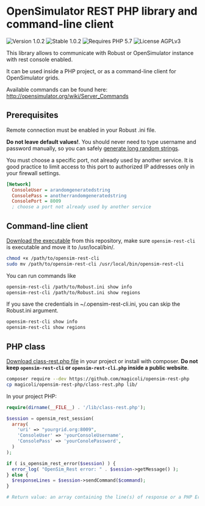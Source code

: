 # OpenSimulator REST PHP library and command-line client

![Version 1.0.2](https://badgen.net/badge/Version/1.0.2/999999) ![Stable 1.0.2](https://badgen.net/badge/Stable/1.0.2/00aa00) ![Requires PHP 5.7](https://badgen.net/badge/PHP/5.7/7884bf) ![License AGPLv3](https://badgen.net/badge/License/AGPLv3/552b55)

This library allows to communicate with Robust or OpenSimulator instance with rest console enabled.

It can be used inside a PHP project, or as a command-line client for OpenSimulator grids.

Available commands can be found here: <http://opensimulator.org/wiki/Server_Commands>

## Prerequisites

Remote connection must be enabled in your Robust .ini file.

**Do not leave default values!**. You should never need to type username and password manually, so you can safely [generate long random strings](https://www.random.org/strings/?num=2&len=32&digits=on&upperalpha=on&loweralpha=on&unique=on&format=plain&rnd=new).

You must choose a specific port, not already used by another service. It is good practice to limit access to this port to authorized IP addresses only in your firewall settings.

```ini
[Network]
  ConsoleUser = arandomgeneratedstring
  ConsolePass = anotherrandomgeneratedstring
  ConsolePort = 8009
  ; choose a port not already used by another service
```

## Command-line client

[Download the executable](https://raw.githubusercontent.com/magicoli/opensim-rest-php/master/opensim-rest-cli) from this repository, make sure `opensim-rest-cli` is executable and move it to /usr/local/bin/.

```bash
chmod +x /path/to/opensim-rest-cli
sudo mv /path/to/opensim-rest-cli /usr/local/bin/opensim-rest-cli
```

You can run commands like

```bash
opensim-rest-cli /path/to/Robust.ini show info
opensim-rest-cli /path/to/Robust.ini show regions
```

If you save the credentials in ~/.opensim-rest-cli.ini, you can skip the Robust.ini argument.

```bash
opensim-rest-cli show info
opensim-rest-cli show regions
```

## PHP class

[Download class-rest.php file](https://raw.githubusercontent.com/magicoli/opensim-rest-php/master/class-rest.php) in your project or install with composer. **Do not keep `opensim-rest-cli` or `opensim-rest-cli.php` inside a public website**.

```bash
composer require --dev https://github.com/magicoli/opensim-rest-php
cp magicoli/opensim-rest-php/class-rest.php lib/
```

In your project PHP:

```php
require(dirname(__FILE__) . '/lib/class-rest.php');

$session = opensim_rest_session(
  array(
    'uri' => "yourgrid.org:8009",
    'ConsoleUser' => 'yourConsoleUsername',
    'ConsolePass' => 'yourConolePassword',
  )
);

if ( is_opensim_rest_error($session) ) {
  error_log( "OpenSim_Rest error: " . $session->getMessage() );
} else {
  $responseLines = $session->sendCommand($command);
}

# Return value: an array containing the line(s) of response or a PHP Error
```
